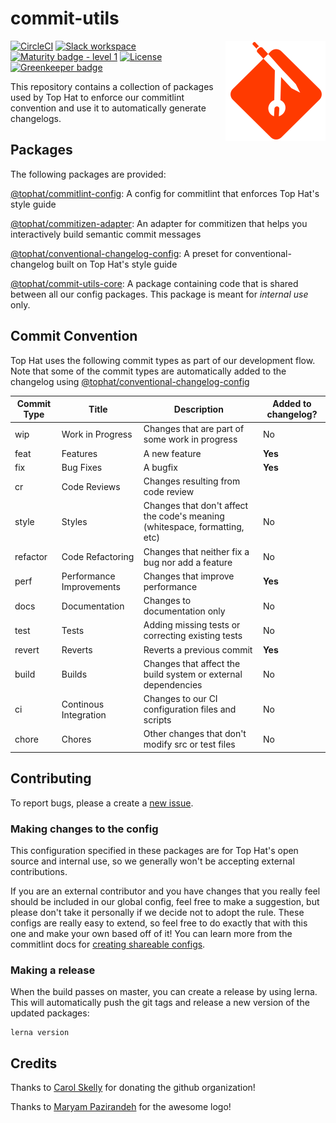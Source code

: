 # commit-utils

<span><img align="right" src="./docs/logo.svg" alt="Logo"></span>

[![CircleCI](https://circleci.com/gh/tophat/commit-utils/tree/master.svg?style=svg)](https://circleci.com/gh/tophat/commit-utils/tree/master)
[![Slack workspace](https://slackinvite.dev.tophat.com/badge.svg)](https://opensource.tophat.com/slack)
[![Maturity badge - level 1](https://img.shields.io/badge/Maturity-Level%201%20--%20New%20Project-yellow.svg)](https://github.com/tophat/getting-started/blob/master/scorecard.md)
[![License](https://img.shields.io/badge/License-Apache%202.0-blue.svg)](https://opensource.org/licenses/Apache-2.0) [![Greenkeeper badge](https://badges.greenkeeper.io/tophat/commit-utils.svg)](https://greenkeeper.io/)


This repository contains a collection of packages used by Top Hat to enforce our commitlint convention and use it to automatically generate changelogs. 

## Packages

The following packages are provided: 

[@tophat/commitlint-config](https://github.com/tophat/commit-utils/tree/master/packages/commitlint-config): A config for commitlint that enforces Top Hat's style guide

[@tophat/commitizen-adapter](https://github.com/tophat/commit-utils/tree/master/packages/commitizen-adapter): An adapter for commitizen that helps you interactively build semantic commit messages

[@tophat/conventional-changelog-config](https://github.com/tophat/commit-utils/tree/master/packages/conventional-changelog-config): A preset for conventional-changelog built on Top Hat's style guide

[@tophat/commit-utils-core](https://github.com/tophat/commit-utils/tree/master/packages/commit-utils-core): A package containing code that is shared between all our config packages. This package is meant for *internal use* only.   


## Commit Convention 

Top Hat uses the following commit types as part of our development flow. Note that some of the commit types are automatically added to the changelog using [@tophat/conventional-changelog-config](https://github.com/tophat/commit-utils/tree/master/packages/conventional-changelog-config)

| Commit Type | Title | Description | Added to changelog? |
| --- | --- | --- | --- | 
| wip | Work in Progress | Changes that are part of some work in progress | No
| feat | Features | A new feature | **Yes**
| fix | Bug Fixes | A bugfix | **Yes** 
| cr | Code Reviews | Changes resulting from code review 
| style | Styles | Changes that don't affect the code's meaning (whitespace, formatting, etc) | No
| refactor | Code Refactoring | Changes that neither fix a bug nor add a feature | No
| perf | Performance Improvements | Changes that improve performance | **Yes**
| docs | Documentation | Changes to documentation only | No 
| test | Tests | Adding missing tests or correcting existing tests | No
| revert | Reverts | Reverts a previous commit | **Yes** 
| build | Builds | Changes that affect the build system or external dependencies | No 
| ci | Continous Integration | Changes to our CI configuration files and scripts | No
| chore | Chores | Other changes that don't modify src or test files | No

## Contributing
To report bugs, please a create a [new issue](https://github.com/tophat/commit-utils/issues).

### Making changes to the config
This configuration specified in these packages are for Top Hat's open source and internal use, so we generally won't be accepting external contributions.

If you are an external contributor and you have changes that you really feel should be included in our global config, feel free to make a suggestion, but please don't take it personally if we decide not to adopt the rule.
These configs are really easy to extend, so feel free to do exactly that with this one and make your own based off of it!
You can learn more from the commitlint docs for [creating shareable configs](https://eslint.org/docs/developer-guide/shareable-configs).


### Making a release

When the build passes on master, you can create a release by using lerna. This will automatically push the git tags and release a new version of the updated packages:

```
lerna version
```

## Credits

Thanks to [Carol Skelly](https://github.com/iatek) for donating the github organization!

Thanks to [Maryam Pazirandeh](https://github.com/maryampaz) for the awesome logo!

